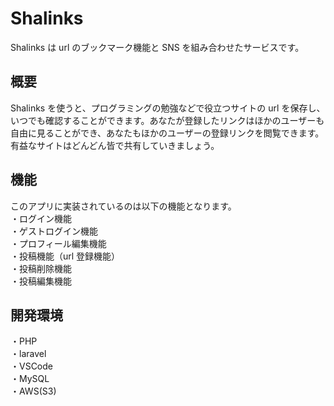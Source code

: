 # Shalinks

Shalinks は url のブックマーク機能と SNS を組み合わせたサービスです。

## 概要

Shalinks を使うと、プログラミングの勉強などで役立つサイトの url を保存し、いつでも確認することができます。あなたが登録したリンクはほかのユーザーも自由に見ることができ、あなたもほかのユーザーの登録リンクを閲覧できます。有益なサイトはどんどん皆で共有していきましょう。

## 機能

このアプリに実装されているのは以下の機能となります。  
・ログイン機能  
・ゲストログイン機能  
・プロフィール編集機能  
・投稿機能（url 登録機能）  
・投稿削除機能  
・投稿編集機能

## 開発環境

・PHP  
・laravel  
・VSCode  
・MySQL  
・AWS(S3)
